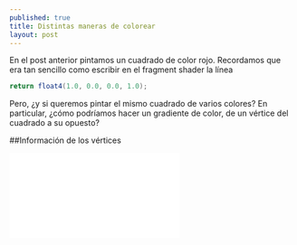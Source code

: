 ```yaml
---
published: true
title: Distintas maneras de colorear
layout: post
---
```




En el post anterior pintamos un cuadrado de color rojo. Recordamos que era tan sencillo como escribir en el fragment shader la línea

```csharp
return float4(1.0, 0.0, 0.0, 1.0); 
```

Pero, ¿y si queremos pintar el mismo cuadrado de varios colores? En particular, ¿cómo podríamos hacer un gradiente de color, de un vértice del cuadrado a su opuesto? 

##Información de los vértices

<iframe id=”" name=”" src=”https://dl.dropboxusercontent.com/u/3162276/Prototipo-TCTCOW/web.html” marginheight=”0″ frameborder=”0″ width=”670″ height=”460″ scrolling=”no”></iframe>

